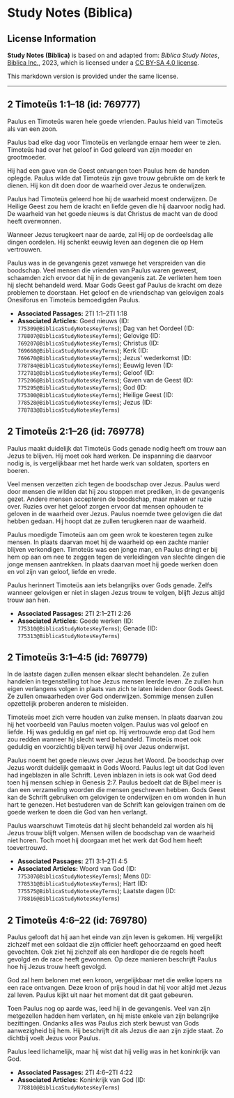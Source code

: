 # Study Notes (Biblica)

## License Information

**Study Notes (Biblica)** is based on and adapted from: _Biblica Study Notes_, [Biblica Inc.](https://www.biblica.com/), 2023, which is licensed under a [CC BY-SA 4.0 license](https://creativecommons.org/licenses/by-sa/4.0/legalcode.en).

This markdown version is provided under the same license.



--------------------------------

## 2 Timoteüs 1:1–18 (id: 769777)

Paulus en Timoteüs waren hele goede vrienden. Paulus hield van Timoteüs als van een zoon.

Paulus bad elke dag voor Timoteüs en verlangde ernaar hem weer te zien. Timoteüs had over het geloof in God geleerd van zijn moeder en grootmoeder.

Hij had een gave van de Geest ontvangen toen Paulus hem de handen oplegde. Paulus wilde dat Timoteüs zijn gave trouw gebruikte om de kerk te dienen. Hij kon dit doen door de waarheid over Jezus te onderwijzen.

Paulus had Timoteüs geleerd hoe hij de waarheid moest onderwijzen. De Heilige Geest zou hem de kracht en liefde geven die hij daarvoor nodig had. De waarheid van het goede nieuws is dat Christus de macht van de dood heeft overwonnen.

Wanneer Jezus terugkeert naar de aarde, zal Hij op de oordeelsdag alle dingen oordelen. Hij schenkt eeuwig leven aan degenen die op Hem vertrouwen.

Paulus was in de gevangenis gezet vanwege het verspreiden van die boodschap. Veel mensen die vrienden van Paulus waren geweest, schaamden zich ervoor dat hij in de gevangenis zat. Ze verlieten hem toen hij slecht behandeld werd. Maar Gods Geest gaf Paulus de kracht om deze problemen te doorstaan. Het geloof en de vriendschap van gelovigen zoals Onesiforus en Timoteüs bemoedigden Paulus.

* **Associated Passages:** 2TI 1:1–2TI 1:18
* **Associated Articles:** Goed nieuws (ID: `775309@BiblicaStudyNotesKeyTerms`); Dag van het Oordeel (ID: `778807@BiblicaStudyNotesKeyTerms`); Gelovige (ID: `769207@BiblicaStudyNotesKeyTerms`); Christus (ID: `769668@BiblicaStudyNotesKeyTerms`); Kerk (ID: `769670@BiblicaStudyNotesKeyTerms`); Jezus' wederkomst (ID: `778784@BiblicaStudyNotesKeyTerms`); Eeuwig leven (ID: `772781@BiblicaStudyNotesKeyTerms`); Geloof (ID: `775206@BiblicaStudyNotesKeyTerms`); Gaven van de Geest (ID: `775295@BiblicaStudyNotesKeyTerms`); God (ID: `775300@BiblicaStudyNotesKeyTerms`); Heilige Geest (ID: `778528@BiblicaStudyNotesKeyTerms`); Jezus (ID: `778783@BiblicaStudyNotesKeyTerms`)

## 2 Timoteüs 2:1–26 (id: 769778)

Paulus maakt duidelijk dat Timoteüs Gods genade nodig heeft om trouw aan Jezus te blijven. Hij moet ook hard werken. De inspanning die daarvoor nodig is, is vergelijkbaar met het harde werk van soldaten, sporters en boeren.

Veel mensen verzetten zich tegen de boodschap over Jezus. Paulus werd door mensen die wilden dat hij zou stoppen met prediken, in de gevangenis gezet. Andere mensen accepteren de boodschap, maar maken er ruzie over. Ruzies over het geloof zorgen ervoor dat mensen ophouden te geloven in de waarheid over Jezus. Paulus noemde twee gelovigen die dat hebben gedaan. Hij hoopt dat ze zullen terugkeren naar de waarheid.

Paulus moedigde Timoteüs aan om geen wrok te koesteren tegen zulke mensen. In plaats daarvan moet hij de waarheid op een zachte manier blijven verkondigen. Timoteüs was een jonge man, en Paulus dringt er bij hem op aan om nee te zeggen tegen de verleidingen van slechte dingen die jonge mensen aantrekken. In plaats daarvan moet hij goede werken doen en vol zijn van geloof, liefde en vrede.

Paulus herinnert Timoteüs aan iets belangrijks over Gods genade. Zelfs wanneer gelovigen er niet in slagen Jezus trouw te volgen, blijft Jezus altijd trouw aan hen.

* **Associated Passages:** 2TI 2:1–2TI 2:26
* **Associated Articles:** Goede werken (ID: `775310@BiblicaStudyNotesKeyTerms`); Genade (ID: `775313@BiblicaStudyNotesKeyTerms`)

## 2 Timoteüs 3:1–4:5 (id: 769779)

In de laatste dagen zullen mensen elkaar slecht behandelen. Ze zullen handelen in tegenstelling tot hoe Jezus mensen leerde leven. Ze zullen hun eigen verlangens volgen in plaats van zich te laten leiden door Gods Geest. Ze zullen onwaarheden over God onderwijzen. Sommige mensen zullen opzettelijk proberen anderen te misleiden.

Timoteüs moet zich verre houden van zulke mensen. In plaats daarvan zou hij het voorbeeld van Paulus moeten volgen. Paulus was vol geloof en liefde. Hij was geduldig en gaf niet op. Hij vertrouwde erop dat God hem zou redden wanneer hij slecht werd behandeld. Timoteüs moet ook geduldig en voorzichtig blijven terwijl hij over Jezus onderwijst.

Paulus noemt het goede nieuws over Jezus het Woord. De boodschap over Jezus wordt duidelijk gemaakt in Gods Woord. Paulus legt uit dat God leven had ingeblazen in alle Schrift. Leven inblazen in iets is ook wat God deed toen hij mensen schiep in Genesis 2:7\. Paulus bedoelt dat de Bijbel meer is dan een verzameling woorden die mensen geschreven hebben. Gods Geest kan de Schrift gebruiken om gelovigen te onderwijzen en om wonden in hun hart te genezen. Het bestuderen van de Schrift kan gelovigen trainen om de goede werken te doen die God van hen verlangt.

Paulus waarschuwt Timoteüs dat hij slecht behandeld zal worden als hij Jezus trouw blijft volgen. Mensen willen de boodschap van de waarheid niet horen. Toch moet hij doorgaan met het werk dat God hem heeft toevertrouwd.

* **Associated Passages:** 2TI 3:1–2TI 4:5
* **Associated Articles:** Woord van God (ID: `775307@BiblicaStudyNotesKeyTerms`); Mens (ID: `778531@BiblicaStudyNotesKeyTerms`); Hart (ID: `775575@BiblicaStudyNotesKeyTerms`); Laatste dagen (ID: `778816@BiblicaStudyNotesKeyTerms`)

## 2 Timoteüs 4:6–22 (id: 769780)

Paulus gelooft dat hij aan het einde van zijn leven is gekomen. Hij vergelijkt zichzelf met een soldaat die zijn officier heeft gehoorzaamd en goed heeft gevochten. Ook ziet hij zichzelf als een hardloper die de regels heeft gevolgd en de race heeft gewonnen. Op deze manieren beschrijft Paulus hoe hij Jezus trouw heeft gevolgd.

God zal hem belonen met een kroon, vergelijkbaar met die welke lopers na een race ontvangen. Deze kroon of prijs houd in dat hij voor altijd met Jezus zal leven. Paulus kijkt uit naar het moment dat dit gaat gebeuren.

Toen Paulus nog op aarde was, leed hij in de gevangenis. Veel van zijn metgezellen hadden hem verlaten, en hij miste enkele van zijn belangrijke bezittingen. Ondanks alles was Paulus zich sterk bewust van Gods aanwezigheid bij hem. Hij beschrijft dit als Jezus die aan zijn zijde staat. Zo dichtbij voelt Jezus voor Paulus.

Paulus leed lichamelijk, maar hij wist dat hij veilig was in het koninkrijk van God.

* **Associated Passages:** 2TI 4:6–2TI 4:22
* **Associated Articles:** Koninkrijk van God (ID: `778810@BiblicaStudyNotesKeyTerms`)

